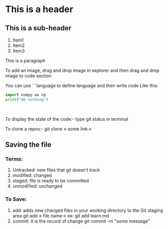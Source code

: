 # This is a header
## This is a sub-header
1. Item1
2. Item2
3. Item3

<p> This is a paragraph </p>

<p>To add an image, drag and drop image in explorer and then 
drag and drop image to code section</p>

You can use ```language to define language and then write code 
Like this: 
```py
import numpy as np
print("do nothing")
```
<br>
<p>To display the state of the code:-
    type git status in terminal</p>

<p>To clone a repos:-
    git clone <-some link-></p>

## Saving the file
### Terms:
1. Untracked: new files that git doesn't track
2. modified: changed
3. staged: file is ready to be committed
4. unmodified: unchanged

### To Save:
1. add: adds new changed files in your working directory to the Git staging area
    git add <-file name->
    ex: git add learn.md
2. commit: it is the record of change
    git commit -m "some message"
